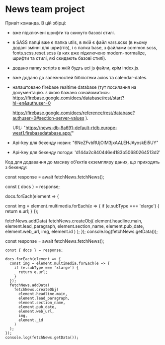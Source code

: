 # News team project

Привіт команда. В цій збірці:

- вже підключені шрифти та скинуто базові стилі.

- в SASS папці вже є папка utils, в якій є файл vars.scss (в ньому додані змінні
  для шрифтів), і є папка base, з файлами common.scss, fonts.scss,reset.scss (в
  ких вже підключено modern-normalize, шрифти та стилі, які скидають базові
  стилі).

- додано папку scripts в якій будть всі js файли, крім index.js.

- вже додано до залежностей бібліотеки axios та calendar-dates.

- налаштовано firebase realtime database (тут посилання на документацію. з якою
  бажано ознайомитись:
  https://firebase.google.com/docs/database/rest/start?hl=en&authuser=0

  https://firebase.google.com/docs/reference/rest/database?authuser=0#section-server-values
  ).

  URL: "https://news-db-8a691-default-rtdb.europe-west1.firebasedatabase.app/"

- Api-key для бекенду новин: "6NeZFvbRUjOlM3jxAALEHJAyoskEi5UY"

- Api-key для бекенду погоди: 'd144a2c840446e4183b50680264513d2'

Код для додавання до масиву обʼєктів єкземпляру даних, що приходять з бекенду:

<!-- 1. Запит на бекенд  -->

const response = await fetchNews.fetchNews();

<!-- 2. Деструктуризація данних  -->

const { docs } = response;

<!-- 3. Перебір масиву данних з бекенду -->

docs.forEach(element => {

const img = element.multimedia.forEach(e => { if (e.subType === 'xlarge') {
return e.url; } });

<!-- 4. збереження данних в масив обʼєктів єкземпляру (addData - пушить дані в масив,
   createObj - повертає обʼєкт значеннями якого будут дані отримані під час
   перебору масиву обʼєктів з бекенду)  -->

fetchNews.addData( fetchNews.createObj( element.headline.main,
element.lead_paragraph, element.section_name, element.pub_date, element.web_url,
img, element.id ) ); }); console.log(fetchNews.getData());

<!-- Ще раз код без коментарів: -->

const response = await fetchNews.fetchNews();

    const { docs } = response;

    docs.forEach(element => {
      const img = element.multimedia.forEach(e => {
        if (e.subType === 'xlarge') {
          return e.url;
        }
      });
      fetchNews.addData(
        fetchNews.createObj(
          element.headline.main,
          element.lead_paragraph,
          element.section_name,
          element.pub_date,
          element.web_url,
          img,
          element._id
        )
      );
    });
    console.log(fetchNews.getData());
